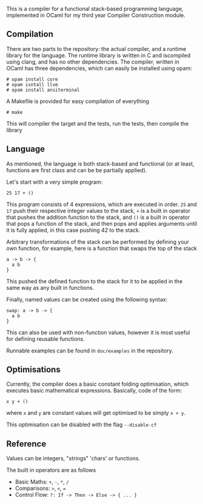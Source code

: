 This is a compiler for a functional stack-based programming language, 
implemented in OCaml for my third year Compiler Construction module.

## Compilation

There are two parts to the repository: the actual compiler, and a runtime
library for the language. The runtime library is written in C and 
iscompiled using clang, and has no other dependencies. 
The compiler, written in OCaml has three dependencies, 
which can easily be installed using opam:

```
# opam install core
# opam isntall llvm
# opam install ansiterminal
```

A Makefile is provided for easy compilation of everything

```
# make
```

This will compiler the target and the tests, run the tests, then compile the library

## Language

As mentioned, the language is both stack-based and functional 
(or at least, functions are first class and can be be partially applied). 

Let's start with a very simple program:

```
25 17 + ()
```

This program consists of 4 expressions, which are executed in order.
```25``` and ```17``` push their respective integer values to the stack,
```+``` is a built in operator that pushes the addition function to the stack, and
```()``` is a built in operator that pops a function of the stack, and then pops and applies arguments 
until it is fully applied, in this case pushing 42 to the stack.

Arbitrary transformations of the stack can be performed by defining your own function, 
for example, here is a function that swaps the top of the stack

```
a -> b -> {
  a b
}
```

This pushed the defined function to the stack for it to be applied in the same way as any built in functions.

Finally, named values can be created using the following syntax:

```
swap: a -> b -> {
  a b
}
```

This can also be used with non-function values, however it is most useful for defining reusable functions.

Runnable examples can be found in ```doc/examples``` in the repository.

## Optimisations
Currently, the compiler does a basic constant folding optimisation, which executes basic mathematical expressions.
Basically, code of the form:

```
x y + ()
```

where ```x``` and ```y``` are constant values will get optimised to be simply ```x + y```.

This optimisation can be disabled with the flag ```--disable-cf```

## Reference
Values can be integers, "strings" 'chars' or functions.

The built in operators are as follows 
* Basic Maths: ```+```, ```-```, ```*```, ```/```
* Comparisons: ```>```, ```<```, ```=```
* Control Flow: ```?: If -> Then -> Else -> { ... }```
